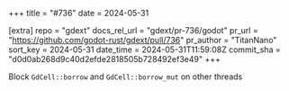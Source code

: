 +++
title = "#736"
date = 2024-05-31

[extra]
repo = "gdext"
docs_rel_url = "gdext/pr-736/godot"
pr_url = "https://github.com/godot-rust/gdext/pull/736"
pr_author = "TitanNano"
sort_key = 2024-05-31
date_time = 2024-05-31T11:59:08Z
commit_sha = "d0d0ab268d9c40d2efde2818505b728492ef3e49"
+++

Block `GdCell::borrow` and `GdCell::borrow_mut` on other threads
